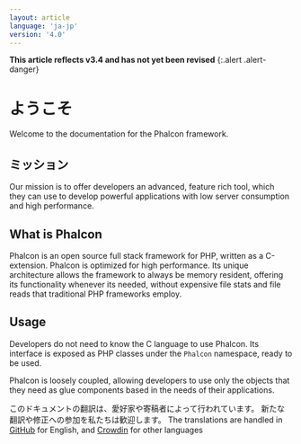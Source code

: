 ```yaml
---
layout: article
language: 'ja-jp'
version: '4.0'
---
```

**This article reflects v3.4 and has not yet been revised** {:.alert .alert-danger}

# ようこそ

Welcome to the documentation for the Phalcon framework.

## ミッション

Our mission is to offer developers an advanced, feature rich tool, which they can use to develop powerful applications with low server consumption and high performance.

## What is Phalcon

Phalcon is an open source full stack framework for PHP, written as a C-extension. Phalcon is optimized for high performance. Its unique architecture allows the framework to always be memory resident, offering its functionality whenever its needed, without expensive file stats and file reads that traditional PHP frameworks employ.

## Usage

Developers do not need to know the C language to use Phalcon. Its interface is exposed as PHP classes under the `Phalcon` namespace, ready to be used.

Phalcon is loosely coupled, allowing developers to use only the objects that they need as glue components based in the needs of their applications.

<div class="alert alert-danger">
    <p>
        このドキュメントの翻訳は、愛好家や寄稿者によって行われています。 新たな翻訳や修正への参加を私たちは歓迎します。 The translations are handled in <a href="https://github.com/phalcon/docs">GitHub</a> for English, and <a href="https://crowdin.com/project/phalcon-documentation">Crowdin</a> for other languages
    </p>
</div>
